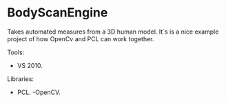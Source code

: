 # BodyScanEngine
Takes automated measures from a 3D human model.
It´s is a nice example project of how OpenCv and PCL can work together.

 Tools:
- VS 2010.

Libraries:
- PCL.
-OpenCV.
